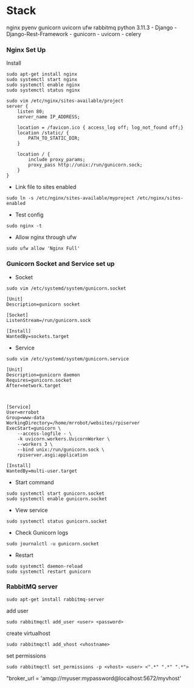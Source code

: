# Stack
nginx
pyenv
gunicorn
uvicorn
ufw
rabbitmq
python 3.11.3
	- Django
	- Django-Rest-Framework
	- gunicorn
	- uvicorn
	- celery








### Nginx Set Up

Install 
```
sudo apt-get install nginx
sudo systemctl start nginx
sudo systemctl enable nginx
sudo systemctl status nginx
```




```
sudo vim /etc/nginx/sites-available/project
server {
	listen 80;
	server_name IP_ADDRESS;

	location = /favicon.ico { access_log off; log_not_found off;}
	location /static/ {
		PATH_TO_STATIC_DIR;
	}

	location / {
		include proxy_params;
		proxy_pass http://unix:/run/gunicorn.sock;
	}
}
```
- Link file to sites enabled
```
sudo ln -s /etc/nginx/sites-available/myproject /etc/nginx/sites-enabled
```


- Test config
```
sudo nginx -t
```

- Allow nginx through ufw
```
sudo ufw allow 'Nginx Full'
```


### Gunicorn Socket and Service set up

- Socket
```
sudo vim /etc/systemd/system/gunicorn.socket

[Unit]
Description=gunicorn socket

[Socket]
ListenStream=/run/gunicorn.sock

[Install]
WantedBy=sockets.target
```

- Service

```
sudo vim /etc/systemd/system/gunicorn.service

[Unit]
Description=gunicorn daemon
Requires=gunicorn.socket
After=network.target



[Service]
User=mrrobot
Group=www-data
WorkingDirectory=/home/mrrobot/websites/rpiserver
ExecStart=gunicorn \
	--access-logfile - \
	-k uvicorn.workers.UvicornWorker \
	--workers 3 \
	--bind unix:/run/gunicorn.sock \
	rpiserver.asgi:application

[Install]
WantedBy=multi-user.target
```

- Start command
```
sudo systemctl start gunicorn.socket
sudo systemctl enable gunicorn.socket
```

- View service
```
sudo systemctl status gunicorn.socket
```

- Check Gunicorn logs
```
sudo journalctl -u gunicorn.socket
```

- Restart
```
sudo systemctl daemon-reload
sudo systemctl restart gunicorn
```

### RabbitMQ server
```
sudo apt-get install rabbitmq-server
```

add user

```
sudo rabbitmqctl add_user <user> <password>
```

create virtualhost
```
sudo rabbitmqctl add_vhost <vhostname>
```

set permissions
```
sudo rabbitmqctl set_permissions -p <vhost> <user> <".*" ".*" ".*">
```

 "broker_url = 'amqp://myuser:mypassword@localhost:5672/myvhost'


